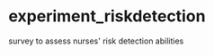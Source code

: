 experiment_riskdetection
========================

survey to assess nurses' risk detection abilities
